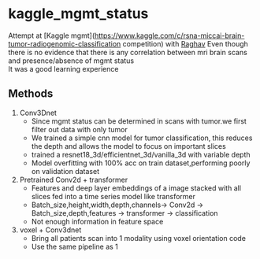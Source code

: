 # kaggle_mgmt_status
Attempt at [Kaggle mgmt](https://www.kaggle.com/c/rsna-miccai-brain-tumor-radiogenomic-classification competition) with [Raghav](https://github.com/PhenomenalOnee)
Even though there is no evidence that there is any correlation between mri brain scans and presence/absence of mgmt status  
It was a good learning experience  

## Methods
1. Conv3Dnet
   * Since mgmt status can be determined in scans with tumor.we first filter out data with only tumor
   * We trained a simple cnn model for tumor classification, this reduces the depth and allows the model to focus on important slices
   * trained a resnet18_3d/efficientnet_3d/vanilla_3d with variable depth 
   * Model overfitting with 100% acc on train dataset,performing poorly on validation dataset
2. Pretrained Conv2d + transformer
   * Features and deep layer embeddings of a image stacked with all slices fed into a time series model like transformer
   * Batch_size,height,width,depth,channels-> Conv2d -> Batch_size,depth,features -> transformer -> classification
   * Not enough information in feature space
3. voxel + Conv3dnet
   * Bring all patients scan into 1 modality using voxel orientation code
   * Use the same pipeline as 1
  
